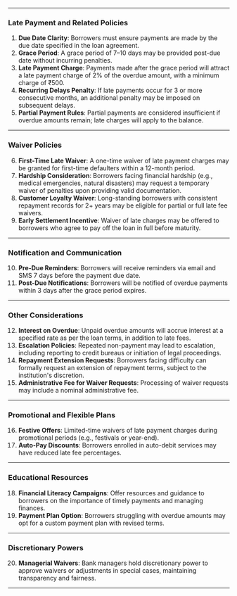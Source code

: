 
---

### **Late Payment and Related Policies**
1. **Due Date Clarity**: Borrowers must ensure payments are made by the due date specified in the loan agreement.
2. **Grace Period**: A grace period of 7–10 days may be provided post-due date without incurring penalties.
3. **Late Payment Charge**: Payments made after the grace period will attract a late payment charge of 2% of the overdue amount, with a minimum charge of ₹500.
4. **Recurring Delays Penalty**: If late payments occur for 3 or more consecutive months, an additional penalty may be imposed on subsequent delays.
5. **Partial Payment Rules**: Partial payments are considered insufficient if overdue amounts remain; late charges will apply to the balance.

---

### **Waiver Policies**
6. **First-Time Late Waiver**: A one-time waiver of late payment charges may be granted for first-time defaulters within a 12-month period.
7. **Hardship Consideration**: Borrowers facing financial hardship (e.g., medical emergencies, natural disasters) may request a temporary waiver of penalties upon providing valid documentation.
8. **Customer Loyalty Waiver**: Long-standing borrowers with consistent repayment records for 2+ years may be eligible for partial or full late fee waivers.
9. **Early Settlement Incentive**: Waiver of late charges may be offered to borrowers who agree to pay off the loan in full before maturity.

---

### **Notification and Communication**
10. **Pre-Due Reminders**: Borrowers will receive reminders via email and SMS 7 days before the payment due date.
11. **Post-Due Notifications**: Borrowers will be notified of overdue payments within 3 days after the grace period expires.

---

### **Other Considerations**
12. **Interest on Overdue**: Unpaid overdue amounts will accrue interest at a specified rate as per the loan terms, in addition to late fees.
13. **Escalation Policies**: Repeated non-payment may lead to escalation, including reporting to credit bureaus or initiation of legal proceedings.
14. **Repayment Extension Requests**: Borrowers facing difficulty can formally request an extension of repayment terms, subject to the institution's discretion.
15. **Administrative Fee for Waiver Requests**: Processing of waiver requests may include a nominal administrative fee.

---

### **Promotional and Flexible Plans**
16. **Festive Offers**: Limited-time waivers of late payment charges during promotional periods (e.g., festivals or year-end).
17. **Auto-Pay Discounts**: Borrowers enrolled in auto-debit services may have reduced late fee percentages.

---

### **Educational Resources**
18. **Financial Literacy Campaigns**: Offer resources and guidance to borrowers on the importance of timely payments and managing finances.
19. **Payment Plan Option**: Borrowers struggling with overdue amounts may opt for a custom payment plan with revised terms.

---

### **Discretionary Powers**
20. **Managerial Waivers**: Bank managers hold discretionary power to approve waivers or adjustments in special cases, maintaining transparency and fairness.

---
